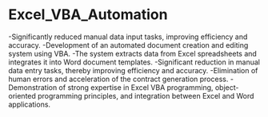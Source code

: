 # Excel_VBA_Automation
-Significantly reduced manual data input tasks, improving efficiency and accuracy.
-Development of an automated document creation and editing system using VBA.
-The system extracts data from Excel spreadsheets and integrates it into Word document templates.
-Significant reduction in manual data entry tasks, thereby improving efficiency and accuracy.
-Elimination of human errors and acceleration of the contract generation process.
-Demonstration of strong expertise in Excel VBA programming, object-oriented programming principles, and integration between Excel and Word applications.



